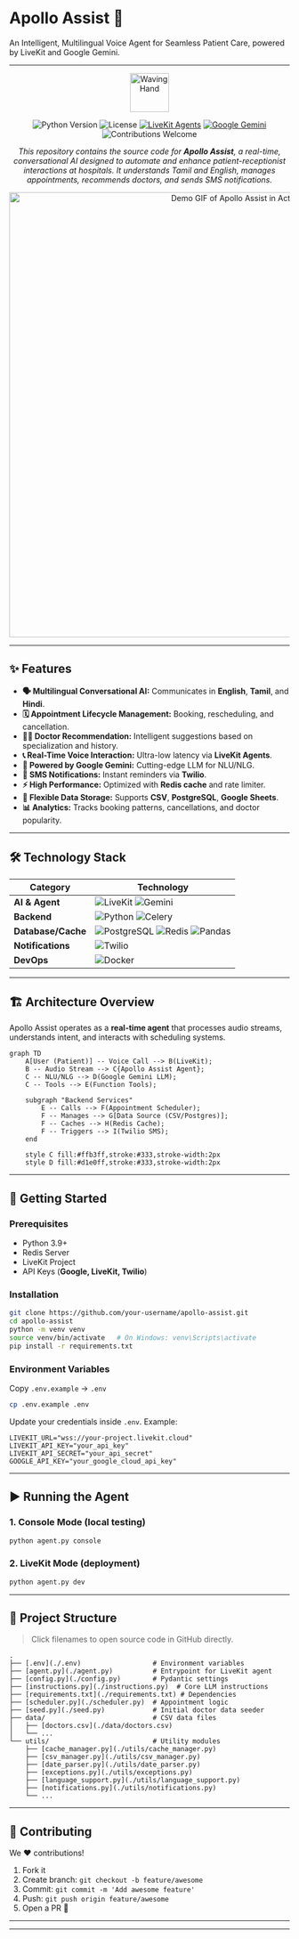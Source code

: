 # Apollo Assist 🏥  

An Intelligent, Multilingual Voice Agent for Seamless Patient Care, powered by LiveKit and Google Gemini.  

---

<div align="center">
    <img src="https://raw.githubusercontent.com/Tarikul-Islam-Anik/Animated-Fluent-Emojis/master/Emojis/Hand%20gestures/Waving%20Hand.png" alt="Waving Hand" width="70" height="70" />
</div>

<p align="center">
    <img src="https://img.shields.io/badge/python-3.9+-blue.svg?style=for-the-badge&logo=python" alt="Python Version">
    <img src="https://img.shields.io/badge/License-MIT-green.svg?style=for-the-badge" alt="License">
    <a href="https://livekit.io/"><img src="https://img.shields.io/badge/Framework-LiveKit%20Agents-orange?style=for-the-badge&logo=livekit" alt="LiveKit Agents"></a>
    <a href="https://deepmind.google/technologies/gemini/"><img src="https://img.shields.io/badge/LLM-Google%20Gemini-purple?style=for-the-badge&logo=google" alt="Google Gemini"></a>
    <img src="https://img.shields.io/badge/contributions-welcome-brightgreen.svg?style=for-the-badge&logo=github" alt="Contributions Welcome">
</p>

<p align="center">
  <i>This repository contains the source code for <b>Apollo Assist</b>, a real-time, conversational AI designed to automate and enhance patient-receptionist interactions at hospitals. It understands Tamil and English, manages appointments, recommends doctors, and sends SMS notifications.</i>
</p>

<div align="center">
  <img src="https://github.com/user-attachments/assets/e20f0190-67c0-42c2-808b-5975d0b98583" alt="Demo GIF of Apollo Assist in Action" width="800"/>
</div>

---

## ✨ Features  

- **🗣️ Multilingual Conversational AI:** Communicates in **English**, **Tamil**, and **Hindi**.  
- **🗓️ Appointment Lifecycle Management:** Booking, rescheduling, and cancellation.  
- **👨‍⚕️ Doctor Recommendation:** Intelligent suggestions based on specialization and history.  
- **📞 Real-Time Voice Interaction:** Ultra-low latency via **LiveKit Agents**.  
- **🧠 Powered by Google Gemini:** Cutting-edge LLM for NLU/NLG.  
- **🔔 SMS Notifications:** Instant reminders via **Twilio**.  
- **⚡ High Performance:** Optimized with **Redis cache** and rate limiter.  
- **💾 Flexible Data Storage:** Supports **CSV**, **PostgreSQL**, **Google Sheets**.  
- **📊 Analytics:** Tracks booking patterns, cancellations, and doctor popularity.  

---

## 🛠️ Technology Stack  

| Category | Technology |
| --- | --- |
| **AI & Agent** | ![LiveKit](https://img.shields.io/badge/LiveKit-Agents-orange?style=for-the-badge&logo=livekit) ![Gemini](https://img.shields.io/badge/Google-Gemini-purple?style=for-the-badge&logo=google) |
| **Backend** | ![Python](https://img.shields.io/badge/Python-3776AB?style=for-the-badge&logo=python&logoColor=white) ![Celery](https://img.shields.io/badge/Celery-37814A?style=for-the-badge&logo=celery&logoColor=white) |
| **Database/Cache** | ![PostgreSQL](https://img.shields.io/badge/PostgreSQL-4169E1?style=for-the-badge&logo=postgresql&logoColor=white) ![Redis](https://img.shields.io/badge/Redis-DC382D?style=for-the-badge&logo=redis&logoColor=white) ![Pandas](https://img.shields.io/badge/Pandas-150458?style=for-the-badge&logo=pandas&logoColor=white) |
| **Notifications** | ![Twilio](https://img.shields.io/badge/Twilio-F22F46?style=for-the-badge&logo=twilio&logoColor=white) |
| **DevOps** | ![Docker](https://img.shields.io/badge/Docker-2496ED?style=for-the-badge&logo=docker&logoColor=white) |

---

## 🏗️ Architecture Overview  

Apollo Assist operates as a **real-time agent** that processes audio streams, understands intent, and interacts with scheduling systems.  

```mermaid
graph TD
    A[User (Patient)] -- Voice Call --> B(LiveKit);
    B -- Audio Stream --> C{Apollo Assist Agent};
    C -- NLU/NLG --> D(Google Gemini LLM);
    C -- Tools --> E(Function Tools);

    subgraph "Backend Services"
        E -- Calls --> F(Appointment Scheduler);
        F -- Manages --> G[Data Source (CSV/Postgres)];
        F -- Caches --> H(Redis Cache);
        F -- Triggers --> I(Twilio SMS);
    end

    style C fill:#ffb3ff,stroke:#333,stroke-width:2px
    style D fill:#d1e0ff,stroke:#333,stroke-width:2px
```

---

## 🚀 Getting Started  

### Prerequisites  

- Python 3.9+  
- Redis Server  
- LiveKit Project  
- API Keys (**Google, LiveKit, Twilio**)  

### Installation  

```sh
git clone https://github.com/your-username/apollo-assist.git
cd apollo-assist
python -m venv venv
source venv/bin/activate   # On Windows: venv\Scripts\activate
pip install -r requirements.txt
```

### Environment Variables  

Copy `.env.example` → `.env`  

```sh
cp .env.example .env
```

Update your credentials inside `.env`. Example:  

```env
LIVEKIT_URL="wss://your-project.livekit.cloud"
LIVEKIT_API_KEY="your_api_key"
LIVEKIT_API_SECRET="your_api_secret"
GOOGLE_API_KEY="your_google_cloud_api_key"
```

---

## ▶️ Running the Agent  

### 1. Console Mode (local testing)  

```sh
python agent.py console
```

### 2. LiveKit Mode (deployment)  

```sh
python agent.py dev
```

---

## 📁 Project Structure  

> Click filenames to open source code in GitHub directly.  

```
.
├── [.env](./.env)                  # Environment variables
├── [agent.py](./agent.py)          # Entrypoint for LiveKit agent
├── [config.py](./config.py)        # Pydantic settings
├── [instructions.py](./instructions.py)  # Core LLM instructions
├── [requirements.txt](./requirements.txt) # Dependencies
├── [scheduler.py](./scheduler.py)  # Appointment logic
├── [seed.py](./seed.py)            # Initial doctor data seeder
├── data/                           # CSV data files
│   ├── [doctors.csv](./data/doctors.csv)
│   └── ...
└── utils/                          # Utility modules
    ├── [cache_manager.py](./utils/cache_manager.py)
    ├── [csv_manager.py](./utils/csv_manager.py)
    ├── [date_parser.py](./utils/date_parser.py)
    ├── [exceptions.py](./utils/exceptions.py)
    ├── [language_support.py](./utils/language_support.py)
    ├── [notifications.py](./utils/notifications.py)
    └── ...
```

---

## 🤝 Contributing  

We ❤️ contributions!  

1. Fork it  
2. Create branch: `git checkout -b feature/awesome`  
3. Commit: `git commit -m 'Add awesome feature'`  
4. Push: `git push origin feature/awesome`  
5. Open a PR 🎉  

---


---
